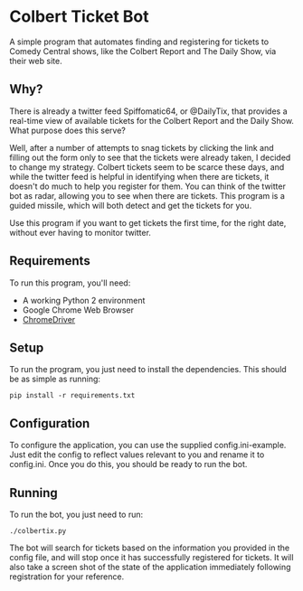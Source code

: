 # Colbert Ticket Bot

A simple program that automates finding and registering for tickets to Comedy
Central shows, like the Colbert Report and The Daily Show, via their web site.

## Why?

There is already a twitter feed Spiffomatic64, or @DailyTix, that provides
a real-time view of available tickets for the Colbert Report and the Daily
Show. What purpose does this serve?

Well, after a number of attempts to snag tickets by clicking the link
and filling out the form only to see that the tickets were already taken,
I decided to change my strategy. Colbert tickets seem to be scarce these days, 
and while the twitter feed is helpful in identifying when there are tickets,
it doesn't do much to help you register for them. You can think of the twitter
bot as radar, allowing you to see when there are tickets. This program is a
guided missile, which will both detect and get the tickets for you.

Use this program if you want to get tickets the first time, for the right date,
without ever having to monitor twitter.


## Requirements

To run this program, you'll need:

  * A working Python 2 environment
  * Google Chrome Web Browser
  * [ChromeDriver](https://code.google.com/p/selenium/wiki/ChromeDriver)

## Setup

To run the program, you just need to install the dependencies. This should be
as simple as running:

```
pip install -r requirements.txt
```

## Configuration

To configure the application, you can use the supplied config.ini-example.
Just edit the config to reflect values relevant to you and rename it to
config.ini. Once you do this, you should be ready to run the bot.

## Running

To run the bot, you just need to run:

```
./colbertix.py
```

The bot will search for tickets based on the information you provided in the
config file, and will stop once it has successfully registered for tickets. It
will also take a screen shot of the state of the application immediately 
following registration for your reference.
